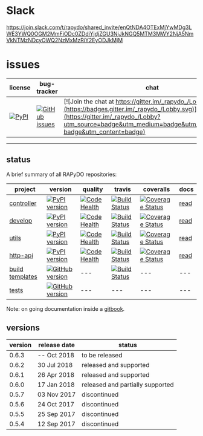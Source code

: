 # Slack

https://join.slack.com/t/rapydo/shared_invite/enQtNDA4OTExMjYwMDg3LWE3YWQ0OGM2MmFiODc0ZDdiYjdjZGU3NjJkNGQ5MTM3MWY2NjA5NmVkNTMzNDcyOWQ2NzMxMzRiY2EyODJkMjM

# issues

| license | bug-tracker | chat |
| --- | --- | --- |
| [![PyPI](https://img.shields.io/pypi/l/rapydo-utils.svg)](https://github.com/rapydo/core/blob/master/LICENSE) | [![GitHub issues](https://img.shields.io/github/issues/rapydo/issues.svg)](https://github.com/rapydo/issues/issues) | [![Join the chat at https://gitter.im/_rapydo_/Lobby](https://badges.gitter.im/_rapydo_/Lobby.svg)](https://gitter.im/_rapydo_/Lobby?utm_source=badge&utm_medium=badge&utm_campaign=pr-badge&utm_content=badge) |

---

## status 

A brief summary of all RAPyDO repositories:

| project | version | quality | travis | coveralls | docs |
| --- | --- | --- | --- | --- | --- |
| [controller](https://github.com/rapydo/do) | [![PyPI version](https://badge.fury.io/py/rapydo-controller.svg)](https://badge.fury.io/py/rapydo-controller) | [![Code Health](https://landscape.io/github/rapydo/do/master/landscape.svg?style=flat)](https://landscape.io/github/rapydo/do/master)| [![Build Status](https://travis-ci.org/rapydo/do.svg?branch=master)](https://travis-ci.org/rapydo/do) | [![Coverage Status](https://coveralls.io/repos/github/rapydo/do/badge.svg?branch=master)](https://coveralls.io/github/rapydo/do?branch=master) | [read](https://rapydo.github.io/do/) |
| [develop](https://github.com/rapydo/develop) | [![PyPI version](https://badge.fury.io/py/rapydo-develop.svg)](https://badge.fury.io/py/rapydo-utils) | [![Code Health](https://landscape.io/github/rapydo/develop/master/landscape.svg?style=flat)](https://landscape.io/github/rapydo/develop/master) | [![Build Status](https://travis-ci.org/rapydo/develop.svg)](https://travis-ci.org/rapydo/develop) | [![Coverage Status](https://coveralls.io/repos/github/rapydo/develop/badge.svg?branch=master)](https://coveralls.io/github/rapydo/develop?branch=master) | [read](https://rapydo.github.io/develop/) |
| [utils](https://github.com/rapydo/utils) | [![PyPI version](https://badge.fury.io/py/rapydo-utils.svg)](https://badge.fury.io/py/rapydo-utils) | [![Code Health](https://landscape.io/github/rapydo/utils/master/landscape.svg?style=flat)](https://landscape.io/github/rapydo/utils/master) | [![Build Status](https://travis-ci.org/rapydo/utils.svg)](https://travis-ci.org/rapydo/utils) | [![Coverage Status](https://coveralls.io/repos/github/rapydo/utils/badge.svg?branch=master)](https://coveralls.io/github/rapydo/utils?branch=master) | [read](https://rapydo.github.io/utils/) |
| [http-api](https://github.com/rapydo/http-api) | [![PyPI version](https://badge.fury.io/py/rapydo-http.svg)](https://badge.fury.io/py/rapydo-http) | [![Code Health](https://landscape.io/github/rapydo/http-api/master/landscape.svg?style=flat)](https://landscape.io/github/rapydo/http-api/master) | [![Build Status](https://travis-ci.org/rapydo/http-api.svg?branch=master)](https://travis-ci.org/rapydo/http-api) | [![Coverage Status](https://coveralls.io/repos/github/rapydo/http-api/badge.svg?branch=HEAD)](https://coveralls.io/github/rapydo/http-api?branch=HEAD) | [read](https://rapydo.github.io/http-api/) |
| [build templates](https://github.com/rapydo/build-templates) | [![GitHub version](https://img.shields.io/github/tag/rapydo/build-templates.svg)](https://github.com/rapydo/build-templates/releases) | --- | [![Build Status](https://travis-ci.org/rapydo/build-templates.svg?branch=master)](https://travis-ci.org/rapydo/build-templates) | --- | --- |
| [tests](https://github.com/rapydo/tests) | [![GitHub version](https://img.shields.io/github/tag/rapydo/tests.svg)](https://github.com/rapydo/tests/releases) | --- | --- | --- | --- |

Note: on going documentation inside a [gitbook](https://rapydo.gitbooks.io/rapydo/content/).

## versions

| version | release date | status |
| --- | --- | --- |
| 0.6.3 | -- Oct 2018 | to be released |
| 0.6.2 | 30 Jul 2018 | released and supported |
| 0.6.1 | 26 Apr 2018 | released and supported |
| 0.6.0 | 17 Jan 2018 | released and partially supported |
| 0.5.7 | 03 Nov 2017 | discontinued |
| 0.5.6 | 24 Oct 2017 | discontinued |
| 0.5.5 | 25 Sep 2017 | discontinued |
| 0.5.4 | 12 Sep 2017 | discontinued |
